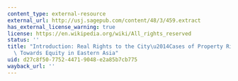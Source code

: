 ```yaml
---
content_type: external-resource
external_url: http://usj.sagepub.com/content/48/3/459.extract
has_external_license_warning: true
license: https://en.wikipedia.org/wiki/All_rights_reserved
status: ''
title: "Introduction: Real Rights to the City\u2014Cases of Property Rights Changes\
  \ Towards Equity in Eastern Asia"
uid: d27c8f50-7752-4471-9048-e2a85b7cb775
wayback_url: ''
---
```

